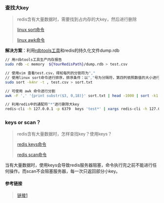 ### 查找大key

> redis含有大量数据时，需要找到占内存的大key，然后进行删除
>
> [linux sort命令](https://man.linuxde.net/sort)
>
> [linux awk命令](https://man.linuxde.net/awk)

**解决方案**：利用[rdbtools工具](https://github.com/sripathikrishnan/redis-rdb-tools)和redis的持久化文件dump.rdb

```bash
// 用rdbtools工具生产内存报告
sudo rdb -c memory  ${YourRedisPath}/dump.rdb > test.csv

// 使用vim 查看test.csv，得知每列的分割符为","
// 使用linux sort命令进行排序，排序条件：以","号为分隔符，第四列依照数值的大小进行排序
sudo sort -k4nr -t , test.csv > sort.txt

// 可使用 awk 命令进行分割
awk -F ',' '{print substr($3, 0,18)}' sort.txt | head -1000 | sort -k1 | uniq

// 利用redis中的通配符"*"进行删除大key
redis-cli -h 127.0.0.1 -p 6379  keys 'test*' | xargs redis-cli -h 127.0.0.1 -p 6379 del
```

### keys or scan？

> redis含有大量数据时，怎样查找key？使用keys？
>
> [redis keys命令](http://doc.redisfans.com/key/keys.html)
>
> [redis scan命令](http://doc.redisfans.com/key/scan.html)

当有大量数据时，使用keys会导致redis服务器阻塞，命令执行完之前不能进行任何操作。而scan不会阻塞服务器，每一次只返回部分小key。

#### 参考链接

> [链接1](https://juejin.im/post/5d0f3c2be51d45595319e355)

